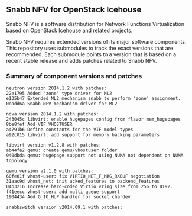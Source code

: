 ## Snabb NFV for OpenStack Icehouse

Snabb NFV is a software distribution for Network Functions
Virtualization based on OpenStack Icehouse and related projects.

Snabb NFV requires extended versions of its major software
components. This repository uses submodules to track the exact
versions that are recommended. Each submodule points to a version that
is based on a recent stable release and adds patches related to Snabb
NFV.

### Summary of component versions and patches

```
neutron version 2014.1.2 with patches:
22e1795 Added 'zone' type driver for ML2
e135b47 Extended ML2 mechanism_snabb to perform 'zone' assignment.
0eadd6a Snabb NFV mechanism driver for ML2

nova version 2014.1.2 with patches:
243045c libvirt: enable hugepages config from flavor mem_hugepages
8be8fef Add VIF_VHOSTUSER
a4791b6 Define constants for the VIF model types
a92c015 libvirt: add support for memory backing parameters

libvirt version v1.2.8 with patches:
ab44fa2 qemu: create qemu/vhostuser folder
940dbda qemu: hugepage support not using NUMA not dependent on NUMA topology

qemu version v2.1.0 with patches:
60fe01f vhost-user: fix VIRTIO_NET_F_MRG_RXBUF negotiation
31aac9d vhost_net: init acked_features to backend_features
04b3216 Increase hard-coded Virtio vring size from 256 to 8192.
f41eecc vhost-user: add multi queue support
1904434 Add G_IO_HUP handler for socket chardev

snabbswitch version v2014.09.1 with patches:

```
